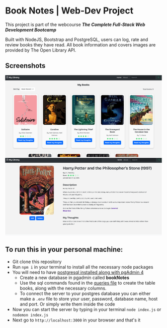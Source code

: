 # Book Notes | Web-Dev Project

This project is part of the webcourse **_The Complete Full-Stack Web Development Bootcamp_**

Built with NodeJS, Bootstrap and PostgreSQL, users can log, rate and review books they have read. All book information and covers images are provided by The Open Library API.

## Screenshots

![Homepage](<public/assets/Captura de pantalla 2025-03-20 192019.png>)
![book-details page](<public/assets/Captura de pantalla 2025-03-20 192048.png>)

## To run this in your personal machine:

-   Git clone this repository
-   Run `npm i` in your terminal to install all the necessary node packages
-   You will need to have [postgresql installed along with pgAdmin 4](https://www.postgresql.org/download)
    -   Create a new database in pgadmin called **bookNotes**
    -   Use the sql commands found in the [queries file](queries.sql) to create the table books, along with the necessary columns.
    -   To connect the server to your postgres database you can either make a `.env` file to store your user, password, database name, host and port. Or simply write them inside the code
-   Now you can start the server by typing in your terminal `node index.js` or `nodemon index.js`
-   Next go to `http://localhost:3000` in your browser and that's it
